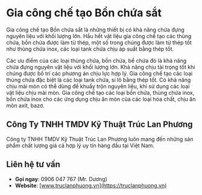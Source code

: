# Gia công chế tạo Bồn chứa sắt

Gia công chế tạo Bồn chứa sắt là những thiết bị có khả năng chứa đựng nguyên liệu với khối lượng lớn. Hầu hết vật liệu gia công chế tạo các thùng chứa, bồn chứa được làm từ thép, một số trong chúng được làm từ thép tốt như thùng chứa inox, các loại tank chứa chịu áp suất bằng thép tốt.

Các ưu điểm của các loại thùng chứa, bồn chứa, bể chứa đó là khả năng chứa đựng nguyên vật liệu với khối lượng lớn. Khả năng chịu tải trọng tốt khi chúng được bố trí các phương án chịu lực hợp lý. Gia công chế tạo các loại thùng chứa đặc biệt là các loại tank chứa, si lô bằng thép tốt. Có khả năng chịu mài mòn có thể dùng để khuấy trộn nguyên liệu, khi sử dụng các loại vật liệu chịu mài mòn. Gia công chế tạo các loại bồn chứa, thùng chứa inox, bồn chứa inox cho các ứng dụng chịu ăn mòn của các loại hóa chất, chịu ăn mòn axít, bazơ.

## Công Ty TNHH TMDV Kỹ Thuật Trúc Lan Phương

Công ty TNHH TMDV Kỹ Thuật Trúc Lan Phương luôn mang đến những sản phẩm chất lượng giá cả hợp lý uy tín hàng đầu tại Việt Nam.

## Liên hệ tư vấn

- **Gọi ngay**: 0906 047 767 (Mr. Dương)
- **Website**: [www.truclanphuong.vn](https://truclanphuong.vn)
